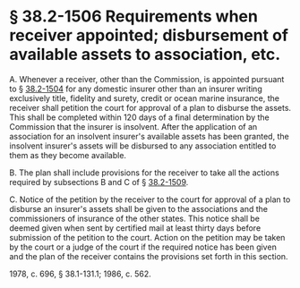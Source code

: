 # § 38.2-1506 Requirements when receiver appointed; disbursement of available assets to association, etc.

<p>A. Whenever a receiver, other than the Commission, is appointed pursuant to § <a href='http://law.lis.virginia.gov/vacode/38.2-1504/'>38.2-1504</a> for any domestic insurer other than an insurer writing exclusively title, fidelity and surety, credit or ocean marine insurance, the receiver shall petition the court for approval of a plan to disburse the assets. This shall be completed within 120 days of a final determination by the Commission that the insurer is insolvent. After the application of an association for an insolvent insurer's available assets has been granted, the insolvent insurer's assets will be disbursed to any association entitled to them as they become available.</p><p>B. The plan shall include provisions for the receiver to take all the actions required by subsections B and C of § <a href='http://law.lis.virginia.gov/vacode/38.2-1509/'>38.2-1509</a>.</p><p>C. Notice of the petition by the receiver to the court for approval of a plan to disburse an insurer's assets shall be given to the associations and the commissioners of insurance of the other states. This notice shall be deemed given when sent by certified mail at least thirty days before submission of the petition to the court. Action on the petition may be taken by the court or a judge of the court if the required notice has been given and the plan of the receiver contains the provisions set forth in this section.</p><p>1978, c. 696, § 38.1-131.1; 1986, c. 562.</p>